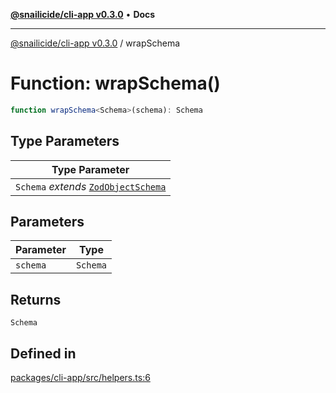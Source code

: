 [**@snailicide/cli-app v0.3.0**](../README.md) • **Docs**

---

[@snailicide/cli-app v0.3.0](../README.md) / wrapSchema

# Function: wrapSchema()

```ts
function wrapSchema<Schema>(schema): Schema
```

## Type Parameters

| Type Parameter                                                             |
| -------------------------------------------------------------------------- |
| `Schema` _extends_ [`ZodObjectSchema`](../type-aliases/ZodObjectSchema.md) |

## Parameters

| Parameter | Type     |
| --------- | -------- |
| `schema`  | `Schema` |

## Returns

`Schema`

## Defined in

[packages/cli-app/src/helpers.ts:6](https://github.com/gbtunney/snailicide-monorepo/blob/master/packages/cli-app/src/helpers.ts#L6)
